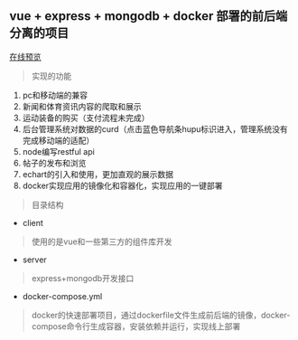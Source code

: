 ## vue + express + mongodb + docker 部署的前后端分离的项目
[在线预览](http://175.24.20.162:8080 "hupu") 
> 实现的功能
1. pc和移动端的兼容
2. 新闻和体育资讯内容的爬取和展示
3. 运动装备的购买（支付流程未完成）
4. 后台管理系统对数据的curd（点击蓝色导航条hupu标识进入，管理系统没有完成移动端的适配）
5. node编写restful api
6. 帖子的发布和浏览
7. echart的引入和使用，更加直观的展示数据
8. docker实现应用的镜像化和容器化，实现应用的一键部署

> 目录结构
  - client  
  > 使用的是vue和一些第三方的组件库开发
  - server 
  > express+mongodb开发接口
  - docker-compose.yml  
  > docker的快速部署项目，通过dockerfile文件生成前后端的镜像，docker-compose命令行生成容器，安装依赖并运行，实现线上部署
  
